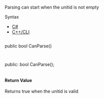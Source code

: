 Parsing can start when the unitid is not empty

Syntax

* [C#](#i-syntax-CS)
* [C++/CLI](#i-syntax-CPP2005)

```
```
public bool CanParse()
```
```

```
```
public:
bool CanParse();
```
```

#### Return Value

Returns true when the unitid is valid

